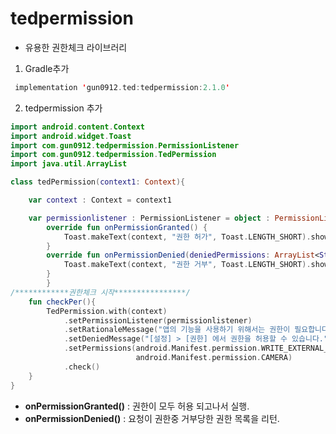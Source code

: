 tedpermission
=============
- 유용한 권한체크 라이브러리

1. Gradle추가
```kt
 implementation 'gun0912.ted:tedpermission:2.1.0'
```

2. tedpermission 추가
```kt
import android.content.Context
import android.widget.Toast
import com.gun0912.tedpermission.PermissionListener
import com.gun0912.tedpermission.TedPermission
import java.util.ArrayList

class tedPermission(context1: Context){

    var context : Context = context1

    var permissionlistener : PermissionListener = object : PermissionListener{
        override fun onPermissionGranted() {
            Toast.makeText(context, "권한 허가", Toast.LENGTH_SHORT).show()
        }
        override fun onPermissionDenied(deniedPermissions: ArrayList<String>?) {
            Toast.makeText(context, "권한 거부", Toast.LENGTH_SHORT).show()
        }
        }
/************권한체크 시작****************/
    fun checkPer(){
        TedPermission.with(context)
            .setPermissionListener(permissionlistener)
            .setRationaleMessage("앱의 기능을 사용하기 위해서는 권한이 필요합니다.")
            .setDeniedMessage("[설정] > [권한] 에서 권한을 허용할 수 있습니다.")
            .setPermissions(android.Manifest.permission.WRITE_EXTERNAL_STORAGE,
                            android.Manifest.permission.CAMERA)
            .check()
    }
}
```

- **onPermissionGranted()** : 권한이 모두 허용 되고나서 실행.
- **onPermissionDenied()** : 요청이 권한중 거부당한 권한 목록을 리턴. 